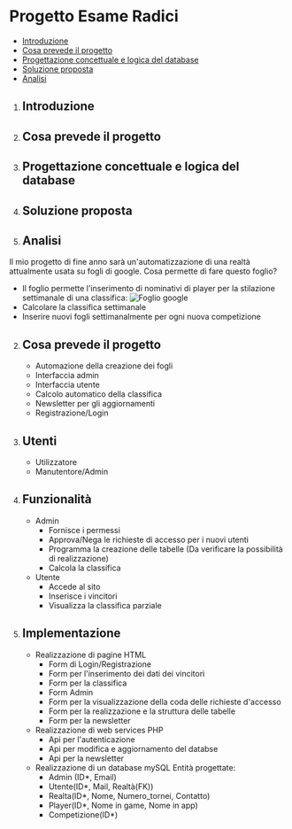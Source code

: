 # Progetto Esame Radici
-   [Introduzione](#Introduzione)
-   [Cosa prevede il progetto](#Cosa-prevede-il-progetto)
-   [Progettazione concettuale e logica del database](#Progettazione-concettuale-e-logica-del-database])
-   [Soluzione proposta](#Soluzione-proposta)
-   [Analisi](#Analisi)


1. ## Introduzione
   
   
2. ## Cosa prevede il progetto


3. ## Progettazione concettuale e logica del database


4. ## Soluzione proposta


6. ## Analisi





Il mio progetto di fine anno sarà un'automatizzazione di una realtà attualmente usata su fogli di google.
Cosa permette di fare questo foglio?
   -  Il foglio permette l'inserimento di nominativi di player per la stilazione settimanale di una classifica:
   ![Foglio google](https://github.com/Radish0/Progetto_Esame/blob/main/Stuff/Esempio.png "Esempio di Foglio google")
   -  Calcolare la classifica settimanale
   -  Inserire nuovi fogli settimanalmente per ogni nuova competizione

2. ## Cosa prevede il progetto
     - Automazione della creazione dei fogli
     - Interfaccia admin
     - Interfaccia utente
     - Calcolo automatico della classifica
     - Newsletter per gli aggiornamenti
     - Registrazione/Login

3. ## Utenti    
     - Utilizzatore
     - Manutentore/Admin

4. ## Funzionalità
    - Admin
      - Fornisce i permessi 
      - Approva/Nega le richieste di accesso per i nuovi utenti
      - Programma la creazione delle tabelle (Da verificare la possibilità di realizzazione)
      - Calcola la classifica
    - Utente
      - Accede al sito
      - Inserisce i vincitori
      - Visualizza la classifica parziale
      
5. ## Implementazione
      - Realizzazione di pagine HTML
         - Form di Login/Registrazione
         - Form per l'inserimento dei dati dei vincitori
         - Form per la classifica 
         - Form Admin
         - Form per la visualizzazione della coda delle richieste d'accesso
         - Form per la realizzazione e la struttura delle tabelle
         - Form per la newsletter
      - Realizzazione di web services PHP
         - Api per l'autenticazione
         - Api per modifica e aggiornamento del databse
         - Api per la newsletter
      - Realizzazione di un database mySQL
         Entità progettate:
         - Admin (ID*, Email)
         - Utente(ID*, Mail, Realtà(FK))
         - Realta(ID*, Nome, Numero_tornei, Contatto)
         - Player(ID*, Nome in game, Nome in app)
         - Competizione(ID*)







